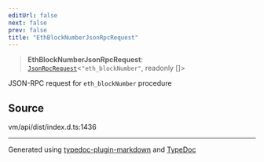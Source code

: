 ```yaml
---
editUrl: false
next: false
prev: false
title: "EthBlockNumberJsonRpcRequest"
---
```


> **EthBlockNumberJsonRpcRequest**: [`JsonRpcRequest`](/generated/type-aliases/jsonrpcrequest/)\<`"eth_blockNumber"`, readonly []\>

JSON-RPC request for `eth_blockNumber` procedure

## Source

vm/api/dist/index.d.ts:1436

***
Generated using [typedoc-plugin-markdown](https://www.npmjs.com/package/typedoc-plugin-markdown) and [TypeDoc](https://typedoc.org/)
